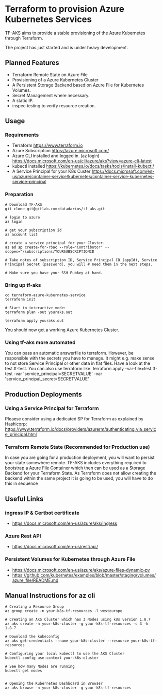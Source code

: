 # Terraform to provision Azure Kubernetes Services
TF-AKS aims to provide a stable provisioning of the Azure Kubernetes through Terraform.

The project has just started and is under heavy development.

## Planned Features
* Terraform Remote State on Azure File 
* Provisioning of a Azure Kubernetes Cluster
* A Persistent Storage Backend based on Azure File for Kubernetes Volumes.
* Secret Management where necessary.
* A static IP.
* inspec testing to verify resource creation.

## Usage

###  Requirements

* Terraform https://www.terraform.io 
* Azure Subscription https://azure.microsoft.com/
* Azure CLI installed and logged in. (az login) https://docs.microsoft.com/en-us/cli/azure/aks?view=azure-cli-latest
* kubectl installed https://kubernetes.io/docs/tasks/tools/install-kubectl/
* A Service Principal for your K8s Custer https://docs.microsoft.com/en-us/azure/container-service/kubernetes/container-service-kubernetes-service-principal


### Preparation

```
# Download TF-AKS
git clone git@gitlab.com:datadarius/tf-aks.git

# login to azure
az login

# get your subscription id
az account list

# create a service principal for your Cluster.
az ad sp create-for-rbac --role="Contributor" --scopes="/subscriptions/YOURSUBSCRIPTIONID

# Take notes of subscription ID, Service Principal ID (appId), Service Principal Secret (password), you will # need them in the next steps.

# Make sure you have your SSH Pubkey at hand.
```

### Bring up tf-aks
```
cd terraform-azure-kubernetes-service
terraform init

# Start in interactive mode:
terraform plan -out youraks.out

terraform apply youraks.out
```

You should now get a working Azure Kubernetes Cluster.

### Using tf-aks more automated
You can pass an automatic answerfile to terraform. However, be responsible with the secrets you have to manage.
It might e.g. make sense to not store Service Principal or other data in flat files. Have a look at the test.tf-test. You can also use terraform like:
terraform apply -var-file=test.tf-test -var 'service_principal=SECRETVALUE' -var 'service_principal_secret=SECRETVALUE'

## Production Deployments
### Using a Service Principal for Terraform
Pleaese consider using a dedicated SP for Terraform as explained by Hashicorp:
https://www.terraform.io/docs/providers/azurerm/authenticating_via_service_principal.html

### Terraform Remote State (Recommended for Production use)
In case you are going for a production deployment, you will want to persist your state somewhere remote.
TF-AKS includes everything required to bootstrap a Azure File Container which then can be used as a Storage Backend for your Terraform State. As Terraform does not allow creating the backend within the same project it is going to be used, you will have to do this in sequence

## Useful Links

### ingress IP & Certbot certificate
* https://docs.microsoft.com/en-us/azure/aks/ingress

### Azure Rest API 
* https://docs.microsoft.com/en-us/rest/api/

### Persistent Volumes for Kubernetes through Azure File
* https://docs.microsoft.com/en-us/azure/aks/azure-files-dynamic-pv
* https://github.com/kubernetes/examples/blob/master/staging/volumes/azure_file/README.md


## Manual Instructions for az cli

```
# Creating a Resource Group
az group create -n your-k8s-tf-resources -l westeurope

# Creating an AKS Cluster which has 3 Nodes using k8s version 1.8.7 
az aks create -n your-k8s-cluster -g your-k8s-tf-resources -c 3 -k 1.8.7

# Download the kubeconfig
az aks get-credentials --name your-k8s-cluster --resource your-k8s-tf-resources

# Configuring your local kubectl to use the AKS Cluster
kubectl config use-context your-k8s-cluster

# See how many Nodes are running
kubectl get nodes


# Opening the Kubernetes Dashboard in Browser
az aks browse -n your-k8s-cluster -g your-k8s-tf-resources

```